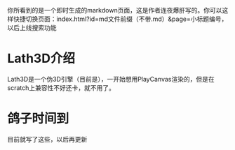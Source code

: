 你所看到的是一个即时生成的markdown页面，这是作者连夜爆肝写的。你可以这样快捷切换页面：index.html?id=md文件前缀（不带.md）&page=小标题编号，以后上线搜索功能
# Lath3D介绍
Lath3D是一个伪3D引擎（目前是），一开始想用PlayCanvas渲染的，但是在scratch上兼容性不好还卡，就不用了。
# 鸽子时间到
目前就写了这些，以后再更新
